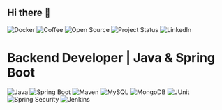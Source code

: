 ## Hi there 👋

<!--
**BilalLayacheElkhader/BilalLayacheELkhader** is a ✨ _special_ ✨ repository because its `README.md` (this file) appears on your GitHub profile.

Here are some ideas to get you started:

- 🔭 I’m currently working on mhub.
- 🌱 I’m currently learning everithing necessari.
- 👯 I’m looking to collaborate on ...
- 🤔 I’m looking for help with ...
- 💬 Ask me about ...
- 📫 How to reach me: ...
- 😄 Pronouns: ...
- ⚡ Fun fact: ...
-->
![Docker](https://img.shields.io/badge/Container-Docker-2496ED?logo=docker&logoColor=white)
![Coffee](https://img.shields.io/badge/Coffee%20-%20Love%20it%20☕-brown)
![Open Source](https://img.shields.io/badge/Open%20Source-Contributor-brightgreen?logo=github)
![Project Status](https://img.shields.io/badge/Project%20Status-In%20Progress-yellow)
![LinkedIn](https://img.shields.io/badge/Connect%20on-LinkedIn-0A66C2?logo=linkedin)

# Backend Developer | Java & Spring Boot

![Java](https://img.shields.io/badge/Code-Java-orange?logo=java&logoColor=white)
![Spring Boot](https://img.shields.io/badge/Framework-Spring%10Boot-brightgreen?logo=springboot&logoColor=white)
![Maven](https://img.shields.io/badge/Build-Maven-C71A36?logo=apachemaven&logoColor=white)
![MySQL](https://img.shields.io/badge/Database-MySQL-blue?logo=mysql&logoColor=white)
![MongoDB](https://img.shields.io/badge/Database-MongoDB-47A248?logo=mongodb&logoColor=white)
![JUnit](https://img.shields.io/badge/Testing-JUnit-25A162?logo=junit5&logoColor=white)
![Spring Security](https://img.shields.io/badge/Security-Spring%10Security-6DB33F?logo=springsecurity&logoColor=white)
![Jenkins](https://img.shields.io/badge/CI%2FCD-Jenkins-D24939?logo=jenkins&logoColor=white)



